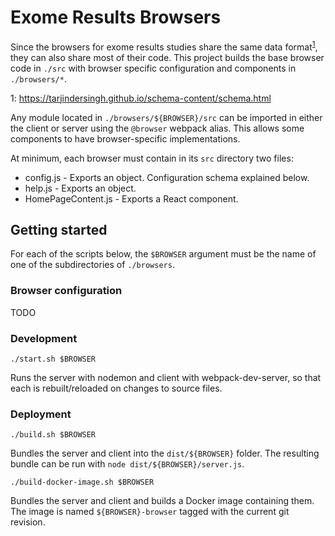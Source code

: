 # Exome Results Browsers

Since the browsers for exome results studies share the same data format<sup>[1](#f1)</sup>,
they can also share most of their code. This project builds the base browser code
in `./src` with browser specific configuration and components in `./browsers/*`.

<a name="f1">1</a>: https://tarjindersingh.github.io/schema-content/schema.html

Any module located in `./browsers/${BROWSER}/src` can be imported in either the client
or server using the `@browser` webpack alias. This allows some components to have
browser-specific implementations.

At minimum, each browser must contain in its `src` directory two files:
* config.js - Exports an object. Configuration schema explained below.
* help.js - Exports an object.
* HomePageContent.js - Exports a React component.

## Getting started

For each of the scripts below, the `$BROWSER` argument must be the name of one of the
subdirectories of `./browsers`.

### Browser configuration

TODO

### Development
```
./start.sh $BROWSER
```

Runs the server with nodemon and client with webpack-dev-server, so that each is
rebuilt/reloaded on changes to source files.

### Deployment
```
./build.sh $BROWSER
```

Bundles the server and client into the `dist/${BROWSER}` folder. The resulting bundle can be
run with `node dist/${BROWSER}/server.js`.

```
./build-docker-image.sh $BROWSER
```

Bundles the server and client and builds a Docker image containing them. The image
is named `${BROWSER}-browser` tagged with the current git revision.


